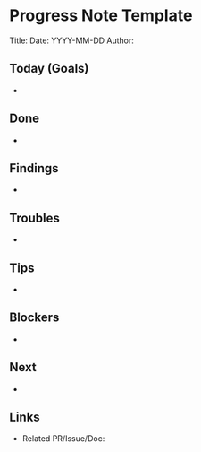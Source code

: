 # Progress Note Template

Title: <short-title>
Date: YYYY-MM-DD
Author: <name or handle>

## Today (Goals)
- 

## Done
- 

## Findings
- 

## Troubles
- 

## Tips
- 

## Blockers
- 

## Next
- 

## Links
- Related PR/Issue/Doc: 

